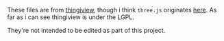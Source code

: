 These files are from [thingiview](https://github.com/tbuser/thingiview.js), 
though i think `three.js` originates [here](https://github.com/mrdoob/Three.js).
As far as i can see thingiview is under the LGPL.

They're not intended to be edited as part of this project. 

